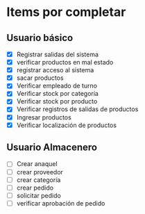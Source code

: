 # Items por completar
## Usuario básico
- [x] Registrar salidas del sistema
- [x] verificar productos en mal estado
- [x] registrar acceso al sistema
- [x] sacar productos
- [x] Verificar empleado de turno
- [x] Verificar stock por categoría
- [x] Verificar stock por producto
- [x] Verificar registros de salidas de productos
- [x] Ingresar productos
- [x] Verificar localización de productos

## Usuario Almacenero
- [ ] Crear anaquel
- [ ] crear proveedor
- [ ] crear categoría
- [ ] crear pedido
- [ ] solicitar pedido
- [ ] verificar aprobación de pedido